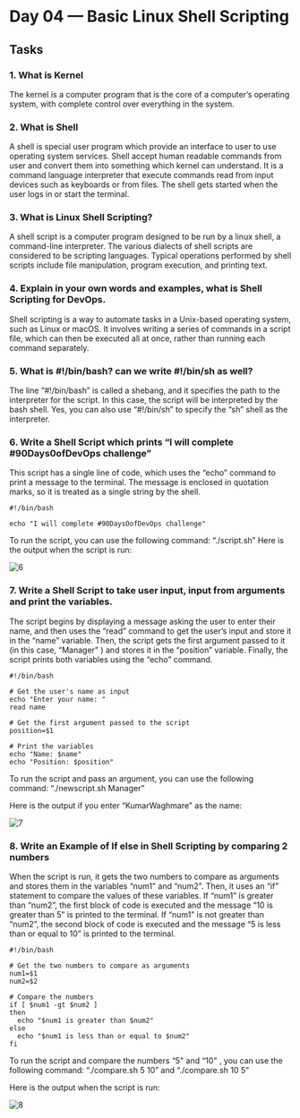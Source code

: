 # Day 04 — Basic Linux Shell Scripting
## Tasks
### 1. What is Kernel
The kernel is a computer program that is the core of a computer’s operating system, with complete control over everything in the system.

### 2. What is Shell
A shell is special user program which provide an interface to user to use operating system services. Shell accept human readable commands from user and convert them into something which kernel can understand. It is a command language interpreter that execute commands read from input devices such as keyboards or from files. The shell gets started when the user logs in or start the terminal.

### 3. What is Linux Shell Scripting?
A shell script is a computer program designed to be run by a linux shell, a command-line interpreter. The various dialects of shell scripts are considered to be scripting languages. Typical operations performed by shell scripts include file manipulation, program execution, and printing text.

### 4. Explain in your own words and examples, what is Shell Scripting for DevOps.
Shell scripting is a way to automate tasks in a Unix-based operating system, such as Linux or macOS. It involves writing a series of commands in a script file, which can then be executed all at once, rather than running each command separately.

### 5. What is #!/bin/bash? can we write #!/bin/sh as well?
The line “#!/bin/bash” is called a shebang, and it specifies the path to the interpreter for the script. In this case, the script will be interpreted by the bash shell. Yes, you can also use “#!/bin/sh” to specify the “sh” shell as the interpreter.

### 6. Write a Shell Script which prints “I will complete #90Days0ofDevOps challenge”
This script has a single line of code, which uses the “echo” command to print a message to the terminal. The message is enclosed in quotation marks, so it is treated as a single string by the shell.
```
#!/bin/bash

echo "I will complete #90DaysOofDevOps challenge"
```
To run the script, you can use the following command: “./script.sh”
Here is the output when the script is run:

![6](https://user-images.githubusercontent.com/121767243/218311442-69b30e9f-4125-4b91-b049-3778097ba60e.png)

### 7. Write a Shell Script to take user input, input from arguments and print the variables.
The script begins by displaying a message asking the user to enter their name, and then uses the “read” command to get the user’s input and store it in the “name” variable. Then, the script gets the first argument passed to it (in this case, “Manager” ) and stores it in the “position” variable. Finally, the script prints both variables using the “echo” command.
```
#!/bin/bash

# Get the user's name as input
echo "Enter your name: "
read name

# Get the first argument passed to the script
position=$1

# Print the variables
echo "Name: $name"
echo "Position: $position"
```
To run the script and pass an argument, you can use the following command: “./newscript.sh Manager”

Here is the output if you enter “KumarWaghmare” as the name:

![7](https://user-images.githubusercontent.com/121767243/218311460-b355e70d-dc95-4e51-adbf-1fe236e0d65b.png)

### 8. Write an Example of If else in Shell Scripting by comparing 2 numbers
When the script is run, it gets the two numbers to compare as arguments and stores them in the variables “num1" and “num2". Then, it uses an “if” statement to compare the values of these variables. If “num1” is greater than “num2”, the first block of code is executed and the message “10 is greater than 5” is printed to the terminal. If “num1” is not greater than “num2”, the second block of code is executed and the message “5 is less than or equal to 10” is printed to the terminal.
```
#!/bin/bash

# Get the two numbers to compare as arguments
num1=$1
num2=$2

# Compare the numbers
if [ $num1 -gt $num2 ]
then
  echo "$num1 is greater than $num2"
else
  echo "$num1 is less than or equal to $num2"
fi
```
To run the script and compare the numbers “5" and “10" , you can use the following command: “./compare.sh 5 10” and “./compare.sh 10 5”

Here is the output when the script is run:

![8](https://user-images.githubusercontent.com/121767243/218311476-1ec9dc1c-1149-4c42-9880-a2d52df20598.png)
